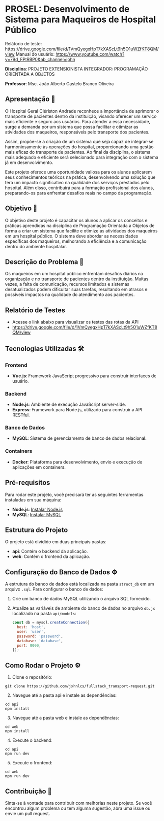 # PROSEL: Desenvolvimento de Sistema para Maqueiros de Hospital Público

Relátorio de teste: https://drive.google.com/file/d/1VmQyegxHpT7kXAScLt9h5O1uWZfKT8QM/view
Manual do usuário: https://www.youtube.com/watch?v=79d_FPtRBP0&ab_channel=john

**Disciplina**: PROJETO EXTENSIONISTA INTEGRADOR: PROGRAMAÇÃO ORIENTADA A OBJETOS

**Professor**: Msc. João Alberto Castelo Branco Oliveira

## Apresentação 📄
O Hospital Geral Clériston Andrade reconhece a importância de aprimorar o transporte de pacientes dentro da instituição, visando oferecer um serviço mais eficiente e seguro aos usuários. Para atender a essa necessidade, surge a demanda por um sistema que possa facilitar e otimizar as atividades dos maqueiros, responsáveis pelo transporte dos pacientes.

Assim, propõe-se a criação de um sistema que seja capaz de integrar-se harmoniosamente às operações do hospital, proporcionando uma gestão mais eficaz do transporte de pacientes. Ao final da disciplina, o sistema mais adequado e eficiente será selecionado para integração com o sistema já em desenvolvimento.

Este projeto oferece uma oportunidade valiosa para os alunos aplicarem seus conhecimentos teóricos na prática, desenvolvendo uma solução que terá um impacto significativo na qualidade dos serviços prestados pelo hospital. Além disso, contribuirá para a formação profissional dos alunos, preparando-os para enfrentar desafios reais no campo da programação.

## Objetivo 📄
O objetivo deste projeto é capacitar os alunos a aplicar os conceitos e práticas aprendidas na disciplina de Programação Orientada a Objetos de forma a criar um sistema que facilite e otimize as atividades dos maqueiros em um hospital público. O sistema deve abordar as necessidades específicas dos maqueiros, melhorando a eficiência e a comunicação dentro do ambiente hospitalar.

## Descrição do Problema 📄
Os maqueiros em um hospital público enfrentam desafios diários na organização e no transporte de pacientes dentro da instituição. Muitas vezes, a falta de comunicação, recursos limitados e sistemas desatualizados podem dificultar suas tarefas, resultando em atrasos e possíveis impactos na qualidade do atendimento aos pacientes.

## Relatório de Testes
- Acesse o link abaixo para visualizar os testes das rotas da API
- https://drive.google.com/file/d/1VmQyegxHpT7kXAScLt9h5O1uWZfKT8QM/view

## Tecnologias Utilizadas 🛠️

### Frontend
- **Vue.js**: Framework JavaScript progressivo para construir interfaces de usuário.

### Backend
- **Node.js**: Ambiente de execução JavaScript server-side.
- **Express**: Framework para Node.js, utilizado para construir a API RESTful.

### Banco de Dados
- **MySQL**: Sistema de gerenciamento de banco de dados relacional.

### Containers
- **Docker**: Plataforma para desenvolvimento, envio e execução de aplicações em containers.

## Pré-requisitos

Para rodar este projeto, você precisará ter as seguintes ferramentas instaladas em sua máquina:
- **Node.js**: [Instalar Node.js](https://nodejs.org/)
- **MySQL**: [Instalar MySQL](https://www.mysql.com/downloads/)

## Estrutura do Projeto

O projeto está dividido em duas principais pastas:
- **api**: Contém o backend da aplicação.
- **web**: Contém o frontend da aplicação.

## Configuração do Banco de Dados ⚙️

A estrutura do banco de dados está localizada na pasta `struct_db` em um arquivo `.sql`. Para configurar o banco de dados:
1. Crie um banco de dados MySQL utilizando o arquivo SQL fornecido.
2. Atualize as variáveis de ambiente do banco de dados no arquivo `db.js` localizado na pasta `api/models`:

   ```javascript
   const db = mysql.createConnection({
     host: 'host',
     user: 'user',
     password: 'password',
     database: 'database',
     port: 0000,
   });
   ```

## Como Rodar o Projeto ⚙️

1. Clone o repositório:

```
git clone https://github.com/jxhnlcs/fullstack_transport-request.git
```

2. Navegue até a pasta api e instale as dependências:

```
cd api
npm install
```
3. Navegue até a pasta web e instale as dependências:

```
cd web
npm install
```

4. Execute o backend:

```
cd api
npm run dev
```

5. Execute o frontend:

```
cd web
npm run dev
```

## Contribuição 🤝

Sinta-se à vontade para contribuir com melhorias neste projeto. Se você encontrou algum problema ou tem alguma sugestão, abra uma issue ou envie um pull request.
